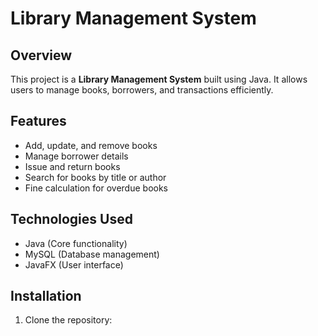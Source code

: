 # Library Management System

## Overview
This project is a **Library Management System** built using Java. It allows users to manage books, borrowers, and transactions efficiently.

## Features
- Add, update, and remove books
- Manage borrower details
- Issue and return books
- Search for books by title or author
- Fine calculation for overdue books

## Technologies Used
- Java (Core functionality)
- MySQL (Database management)
- JavaFX (User interface)

## Installation
1. Clone the repository:
